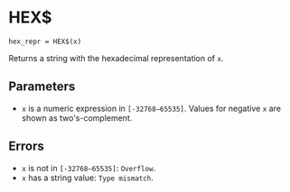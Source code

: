 # HEX$
`hex_repr = HEX$(x)`

Returns a string with the hexadecimal representation of `x`.

## Parameters
* `x` is a numeric expression in `[-32768—65535]`. Values for negative `x` are shown as two's-complement.

## Errors
* `x` is not in `[-32768—65535]`: `Overflow`.
* `x` has a string value: `Type mismatch`.